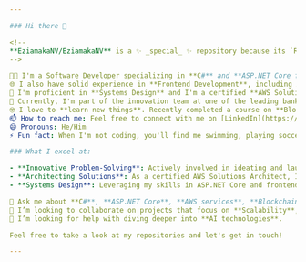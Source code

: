 ```yaml
---

### Hi there 👋

<!--
**EziamakaNV/EziamakaNV** is a ✨ _special_ ✨ repository because its `README.md` (this file) appears on your GitHub profile.
-->

👩‍💻 I'm a Software Developer specializing in **C#** and **ASP.NET Core framework**.  
🌐 I also have solid experience in **Frontend Development**, including Angular and React.  
📐 I'm proficient in **Systems Design** and I'm a certified **AWS Solutions Architect** at the Associate level.  
💼 Currently, I'm part of the innovation team at one of the leading banks in Nigeria, where I ideate and build products that not only solve customer problems but also bring them joy.  
🤓 I love to **learn new things**. Recently completed a course on **Blockchain Development** from Udacity and currently delving into **everything AI** through another Udacity course.  
📫 How to reach me: Feel free to connect with me on [LinkedIn](https://www.linkedin.com/in/nnaemeka-valentine-eziamaka/) or send me an email at [eziamakanv@gmail.com](mailto:eziamakanv@gmail.com).  
😄 Pronouns: He/Him  
⚡ Fun fact: When I'm not coding, you'll find me swimming, playing soccer, or watching anime.

### What I excel at:

- **Innovative Problem-Solving**: Actively involved in ideating and launching new products that make banking easier and more enjoyable for customers.
- **Architecting Solutions**: As a certified AWS Solutions Architect, I have a knack for designing scalable and highly available solutions.
- **Systems Design**: Leveraging my skills in ASP.NET Core and frontend technologies, I design systems that are robust, user-friendly, and easily maintainable.

💬 Ask me about **C#**, **ASP.NET Core**, **AWS services**, **Blockchain**, or any other tech-related queries you have. I'm always open to discussions and collaboration.  
👯 I’m looking to collaborate on projects that focus on **Scalability**, **High Availability**, and **Customer-Centric Innovation**.  
🤔 I’m looking for help with diving deeper into **AI technologies**.

Feel free to take a look at my repositories and let's get in touch!

---
```

